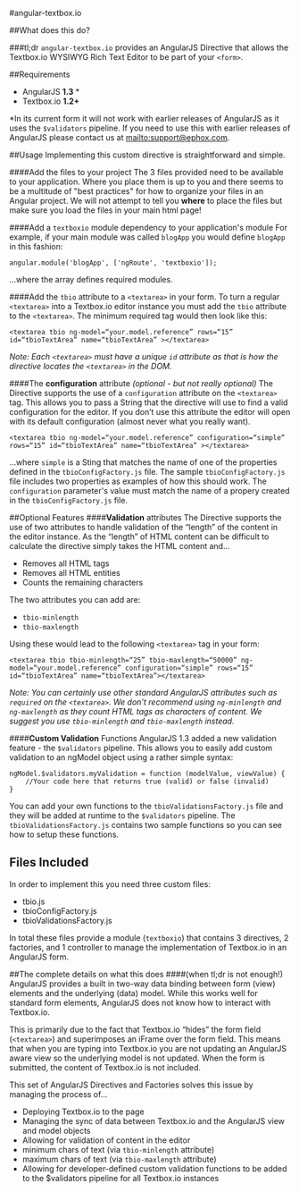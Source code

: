 #angular-textbox.io

##What does this do?

###tl;dr
`angular-textbox.io` provides an AngularJS Directive that allows the Textbox.io WYSIWYG Rich Text Editor to be part of your `<form>`.

##Requirements
* AngularJS **1.3** *
* Textbox.io **1.2+**

*In its current form it will not work with earlier releases of AngularJS as it uses the `$validators` pipeline.  If you need to use this with earlier releases of AngularJS please contact us at <mailto:support@ephox.com>.

##Usage
Implementing this custom directive is straightforward and simple.

####Add the files to your project
The 3 files provided need to be available to your application.  Where you place them is up to you and there seems to be a multitude of "best practices" for how to organize your files in an Angular project.  We will not attempt to tell you **where** to place the files but make sure you load the files in your main html page!

####Add a `textboxio` module dependency to your application's module
For example, if your main module was called `blogApp` you would define `blogApp` in this fashion:

`angular.module('blogApp', ['ngRoute', 'textboxio']);`

...where the array defines required modules.

####Add the `tbio` attribute to a `<textarea>` in your form.
To turn a regular `<textarea>` into a Textbox.io editor instance you must add the `tbio` attribute to the `<textarea>`.  The minimum required tag would then look like this:

`<textarea tbio ng-model=“your.model.reference” rows=“15” id=“tbioTextArea” name=“tbioTextArea” ></textarea>`

*Note:  Each `<textarea>` must have a unique `id` attribute as that is how the directive locates the `<textarea>` in the DOM.*

####The **configuration** attribute *(optional - but not really optional)*
The Directive supports the use of a `configuration` attribute on the `<textarea>` tag.  This allows you to pass a String that the directive will use to find a valid configuration for the editor.  If you don’t use this attribute the editor will open with its default configuration (almost never what you really want).

`<textarea tbio ng-model=“your.model.reference” configuration=“simple” rows=“15” id=“tbioTextArea” name=“tbioTextArea” ></textarea>`

…where `simple` is a Sting that matches the name of one of the properties defined in the `tbioConfigFactory.js` file.  The sample `tbioConfigFactory.js` file includes two properties as examples of how this should work.  The `configuration` parameter's value must match the name of a propery created in the `tbioConfigFactory.js` file.

##Optional Features
####**Validation** attributes
The Directive supports the use of two attributes to handle validation of the “length” of the content in the editor instance.  As the “length” of HTML content can be difficult to calculate the directive simply takes the HTML content and…

* Removes all HTML tags
* Removes all HTML entities
* Counts the remaining characters

The two attributes you can add are:

* `tbio-minlength`
* `tbio-maxlength`

Using these would lead to the following `<textarea>` tag in your form:

`<textarea tbio tbio-minlength=“25” tbio-maxlength=“50000” ng-model=“your.model.reference” configuration=“simple” rows=“15” id=“tbioTextArea” name=“tbioTextArea”></textarea>`

*Note:  You can certainly use other standard AngularJS attributes such as `required` on the `<textarea>`.  We don’t recommend using `ng-minlength` and `ng-maxlength` as they count HTML tags as characters of content.  We suggest you use `tbio-minlength` and `tbio-maxlength` instead.*

####**Custom Validation** Functions
AngularJS 1.3 added a new validation feature - the `$validators` pipeline.  This allows you to easily add custom validation to an ngModel object using a rather simple syntax:

```
ngModel.$validators.myValidation = function (modelValue, viewValue) {
    //Your code here that returns true (valid) or false (invalid)
}
```

You can add your own functions to the `tbioValidationsFactory.js` file and they will be added at runtime to the `$validators` pipeline.  The `tbioValidationsFactory.js` contains two sample functions so you can see how to setup these functions.

## Files Included
In order to implement this you need three custom files:

* tbio.js
* tbioConfigFactory.js
* tbioValidationsFactory.js

In total these files provide a module (`textboxio`) that contains 3 directives, 2 factories, and 1 controller to manage the implementation of Textbox.io  in an AngularJS form.


##The complete details on what this does
####(when tl;dr is not enough!)
AngularJS provides a built in two-way data binding between form (view) elements and the underlying (data) model.  While this works well for standard form elements, AngularJS does not know how to interact with Textbox.io.

This is primarily due to the fact that Textbox.io “hides” the form field (`<textarea>`) and superimposes an iFrame over the form field.  This means that when you are typing into Textbox.io you are not updating an AngularJS aware view so the underlying model is not updated.  When the form is submitted, the content of Textbox.io is not included.

This set of AngularJS Directives and Factories solves this issue by managing the process of...

* Deploying Textbox.io to the page
* Managing the sync of data between Textbox.io and the AngularJS view and model objects
* Allowing for validation of content in the editor
 * minimum chars of text (via `tbio-minlength` attribute)
 * maximum chars of text (via `tbio-maxlength` attribute)
* Allowing for developer-defined custom validation functions to be added to the $validators pipeline for all Textbox.io instances
